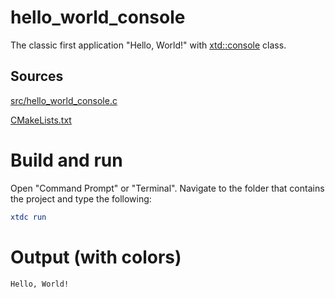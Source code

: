# hello_world_console

The classic first application "Hello, World!" with [xtd::console](../../../../src/xtd.core/include/xtd/console.h) class.

## Sources

[src/hello_world_console.c](src/hello_world_console.c)

[CMakeLists.txt](CMakeLists.txt)

# Build and run

Open "Command Prompt" or "Terminal". Navigate to the folder that contains the project and type the following:

```cmake
xtdc run
```

# Output (with colors)

```
Hello, World!
```

